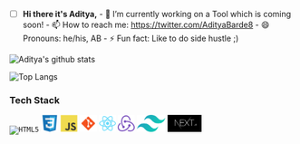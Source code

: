 - [ ] **Hi there it's Aditya,**
             - 🔭 I’m currently working on a Tool which is coming soon!
             - 📫 How to reach me: https://twitter.com/AdityaBarde8
             - 😄 Pronouns: he/his, AB
             - ⚡ Fun fact: Like to do side hustle ;)

![Aditya's github stats](https://github-readme-stats.vercel.app/api?username=AdityaAB4)

![Top Langs](https://github-readme-stats.vercel.app/api/top-langs/?username=AdityaAB4)

### Tech Stack

<code><img height="30" src="/assets" alt="HTML5"></code>
<code><img height="30" src="https://raw.githubusercontent.com/Sujit0807/Sujit0807/master/assets/css3-original.svg" alt="CSS3"></code>
<code><img height="30" src="https://raw.githubusercontent.com/Sujit0807/Sujit0807/master/assets/javascript-original.svg" alt="Javascript"></code>
<code><img height="30" src="https://raw.githubusercontent.com/Sujit0807/Sujit0807/master/assets/git.svg" alt="Git"></code>
<code><img height="30" src="https://raw.githubusercontent.com/Sujit0807/Sujit0807/master/assets/react-original.svg" alt="React"></code>
<code><img height="30" src="https://raw.githubusercontent.com/Sujit0807/Sujit0807/master/assets/redux-original.svg" alt="Redux"></code>
<code><img height="30" src="https://raw.githubusercontent.com/Sujit0807/Sujit0807/master/assets/tailwindcss.svg" alt="Tailwind CSS"></code>
<code><img height="30" src="https://raw.githubusercontent.com/Sujit0807/Sujit0807/master/assets/nextjs.JPG" alt="NextJs"></code>
